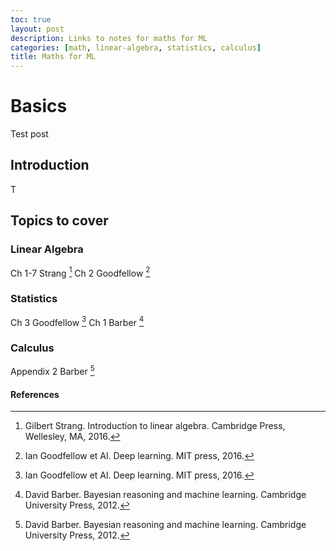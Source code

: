 ```yaml
---
toc: true
layout: post
description: Links to notes for maths for ML
categories: [math, linear-algebra, statistics, calculus]
title: Maths for ML
---
```


# Basics

Test post

## Introduction

T

## Topics to cover

### Linear Algebra

Ch 1-7 Strang [^1]
Ch 2 Goodfellow [^2]

### Statistics

Ch 3 Goodfellow [^2]
Ch 1 Barber [^3]

### Calculus

Appendix 2 Barber [^3]

#### References

[^1]: Gilbert Strang. Introduction to linear algebra. Cambridge Press, Wellesley, MA, 2016.
[^2]: Ian Goodfellow et Al. Deep learning. MIT press, 2016.
[^3]: David Barber. Bayesian reasoning and machine learning. Cambridge University Press, 2012.
